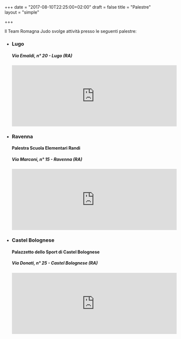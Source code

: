 +++
date = "2017-08-10T22:25:00+02:00"
draft = false
title = "Palestre"
layout = "simple"

+++

Il Team Romagna Judo svolge attività presso le seguenti palestre:

- ### Lugo
  ##### Via Emaldi, n° 20 - Lugo (RA)
  <iframe width="540" height="200" frameborder="0" scrolling="no" marginheight="0" marginwidth="0" src="http://maps.google.it/maps?f=q&amp;hl=it&amp;q=Via+Tommaso+Emaldi,+48022+Lugo+Ravenna,+Emilia+Romagna,+Italia&amp;sll=41.442726,12.392578&amp;sspn=15.303881,29.619141&amp;ie=UTF8&amp;cd=1&amp;geocode=0,44.418215,11.907379&amp;om=1&amp;s=AARTsJqaVOWeYoMMThQ0Kg5USl5OiWd3sQ&amp;ll=44.417168,11.907635&amp;spn=0.012261,0.046349&amp;z=14&amp;iwloc=addr&amp;output=embed"></iframe>


+ ### Ravenna
  #### Palestra Scuola Elementari Randi
  ##### Via Marconi, n° 15 - Ravenna (RA)
  <iframe width="540" height="200" frameborder="0" scrolling="no" marginheight="0" marginwidth="0" src="http://maps.google.it/maps?f=q&amp;hl=it&amp;q=Via+Guglielmo+Marconi,+48100+Ravenna+Ravenna,+Emilia+Romagna,+Italia&amp;sll=44.277439,11.588066&amp;sspn=0.007144,0.014462&amp;ie=UTF8&amp;cd=2&amp;geocode=0,44.404309,12.190598&amp;om=1&amp;s=AARTsJq-ehw1ClV_V6QaJt2jFzGZ0WRcpw&amp;ll=44.406132,12.191734&amp;spn=0.012263,0.046349&amp;z=14&amp;iwloc=addr&amp;output=embed"></iframe>


+ ### Castel Bolognese
  #### Palazzetto dello Sport di Castel Bolognese
  ##### Via Donati, n° 25 - Castel Bolognese (RA)
  <iframe width="540" height="200" frameborder="0" scrolling="no" marginheight="0" marginwidth="0" src="http://maps.google.it/maps?f=q&amp;hl=it&amp;geocode=&amp;q=Via+Donati+25,+Castel+Bolognese,+ravenna&amp;sll=44.418226,11.907377&amp;sspn=0.007127,0.014462&amp;ie=UTF8&amp;om=1&amp;s=AARTsJpwm8VopDNjhEr3WrbhMcV_WIi3XA&amp;ll=44.317769,11.792622&amp;spn=0.012282,0.046349&amp;z=14&amp;iwloc=cent&amp;output=embed"></iframe>


